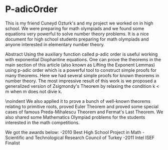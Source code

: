 # P-adicOrder
This is my friend Cuneyd Ozturk's and my project we worked on in high school. We were preparing for math olympiads and we found some equations very powerful to solve number theory problems. It is a nice document for high school students preparing for math olympiads and anyone interested in elementary number theory.

Abstract
Using the auxiliary function called p-adic order is useful working with exponential Diophantine equations. One can prove the theorems in the main section of this article (also known as Lifting the Exponent Lemmas) using p-adic order which is a powerful tool to construct simple proofs for many theorems. Here we had several simple proofs for known theorems in number theory. The most impressive result of this work is we proposed a generalized version of Zsigmondy's Theorem by relaxing the condition k < m when m does not divie k. 


\noindent We also applied it to prove a bunch of well-known theorems relating to primitive roots, proved Euler Theorem and proved some special cases of famous Preda-Mihalescu Theorem and Fermat's Last Theorem. We also shared some Mathematics Olympiad problems for the students interested in the math competitions.

We got the awards below:
-2010 Best High School Project in Math - Scientific and Technological Research Council of Turkey
-2011 Intel ISEF Finalist

